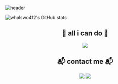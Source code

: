 ![header](https://capsule-render.vercel.app/api?type=waving&height=300&color=298A08&text=Welcom!&fontColor=FFFFFF&desc=Minjae%20GitHub%20Profile&descAlign=62&descSize=20&reversal=false&fontAlignY=50&fontAlign=50)

![whalswo412's GitHub stats](https://github-readme-stats.vercel.app/api?username=whalswo412&theme=flag-india&icons=true)

<h2 align="center">🚀 all i can do 🚀</h2>
 
<p align="center"><img src="https://img.shields.io/badge/JAVA-007396?style=flat-square&logo=JAVA&logoColor=white"/></a>  </p> 




<h2 align="center"> 📬 contact me 📬</h2>

<p align="center"><a href="https://wonjongah.tistory.com/"><img src="https://img.shields.io/badge/My tech blog-A9BCF5?style=flat-square&logo=Undertale&logoColor=white&link=https://wonjongah.tistory.com/"/></a>  <a href="mailto:wonjongah@gmail.com"><img src="https://img.shields.io/badge/Gmail-D0A9F5?style=flat-square&logo=Gmail&logoColor=white&link=mailto:whalswo412@gmail.com"/></a></p>

